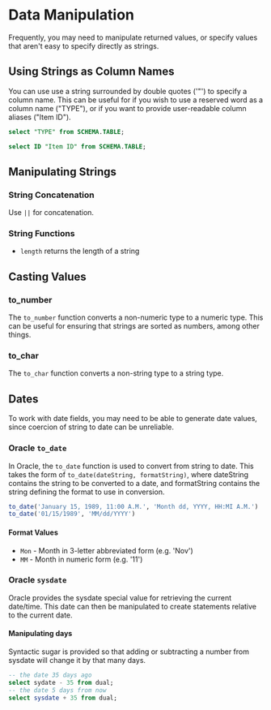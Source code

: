 # Data Manipulation
Frequently, you may need to manipulate returned values, or specify values that aren't easy to specify directly as strings.

## Using Strings as Column Names
You can use use a string surrounded by double quotes ('"') to specify a column name. This can be useful for if you wish to use a reserved word as a column name ("TYPE"), or if you want to provide user-readable column aliases ("Item ID").

```SQL
select "TYPE" from SCHEMA.TABLE;

select ID "Item ID" from SCHEMA.TABLE;
```

## Manipulating Strings

### String Concatenation
 Use `||` for concatenation.

### String Functions

* `length` returns the length of a string

## Casting Values

### to_number
The `to_number` function converts a non-numeric type to a numeric type. This can be useful for ensuring that strings are sorted as numbers, among other things.

### to_char
The `to_char` function converts a non-string type to a string type.

## Dates
To work with date fields, you may need to be able to generate date values, since coercion of string to date can be unreliable.

### Oracle `to_date`
In Oracle, the `to_date` function is used to convert from string to date. This takes the form of `to_date(dateString, formatString)`, where dateString contains the string to be converted to a date, and formatString contains the string defining the format to use in conversion.

```SQL
to_date('January 15, 1989, 11:00 A.M.', 'Month dd, YYYY, HH:MI A.M.')
to_date('01/15/1989', 'MM/dd/YYYY')
```

#### Format Values
* `Mon` - Month in 3-letter abbreviated form (e.g. 'Nov')
* `MM` - Month in numeric form (e.g. '11')

### Oracle `sysdate`
Oracle provides the sysdate special value for retrieving the current date/time. This date can then be manipulated to create statements relative to the current date.

#### Manipulating days
Syntactic sugar is provided so that adding or subtracting a number from sysdate will change it by that many days.

```SQL
-- the date 35 days ago
select sydate - 35 from dual;
-- the date 5 days from now
select sysdate + 35 from dual;
```